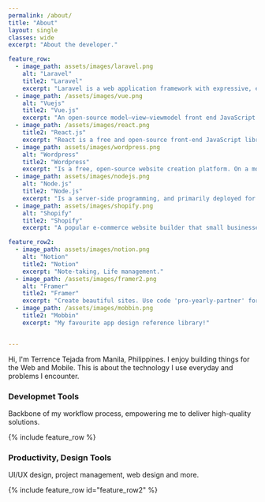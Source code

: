 ```yaml
---
permalink: /about/
title: "About"
layout: single
classes: wide
excerpt: "About the developer."

feature_row:
  - image_path: assets/images/laravel.png
    alt: "Laravel"
    title2: "Laravel"
    excerpt: "Laravel is a web application framework with expressive, elegant syntax."
  - image_path: /assets/images/vue.png
    alt: "Vuejs"
    title2: "Vue.js"
    excerpt: "An open-source model–view–viewmodel front end JavaScript library for building user interfaces and single-page applications. **NativeScript** for mobile developement"
  - image_path: /assets/images/react.png
    title2: "React.js"
    excerpt: "React is a free and open-source front-end JavaScript library for building user interfaces based on UI components. **React-Native** for mobile development."
  - image_path: assets/images/wordpress.png
    alt: "Wordpress"
    title2: "Wordpress"
    excerpt: "Is a free, open-source website creation platform. On a more technical level, WordPress is a content management system (CMS) written in PHP that uses a MySQL database."
  - image_path: assets/images/nodejs.png
    alt: "Node.js"
    title2: "Node.js"
    excerpt: "Is a server-side programming, and primarily deployed for non-blocking, event-driven servers, such as traditional web sites and back-end API services."
  - image_path: assets/images/shopify.png
    alt: "Shopify"
    title2: "Shopify"
    excerpt: "A popular e-commerce website builder that small businesses can use to build online stores or sell products on third-party marketplaces or social media platforms."

feature_row2:
  - image_path: assets/images/notion.png
    alt: "Notion"
    title2: "Notion"
    excerpt: "Note-taking, Life management."
  - image_path: /assets/images/framer2.png
    alt: "Framer"
    title2: "Framer"
    excerpt: "Create beautiful sites. Use code 'pro-yearly-partner' for 3 free months on a Pro annual subscription."
  - image_path: /assets/images/mobbin.png
    title2: "Mobbin"
    excerpt: "My favourite app design reference library!"


---
```


Hi, I'm Terrence Tejada from Manila, Philippines. I enjoy building things for the Web and Mobile.
This is about the technology I use everyday and problems I encounter.

### Developmet Tools
 Backbone of my workflow process, empowering me to deliver high-quality solutions.

{% include feature_row %}

### Productivity, Design Tools
 UI/UX design, project management, web design and more.

{% include feature_row id="feature_row2" %}


